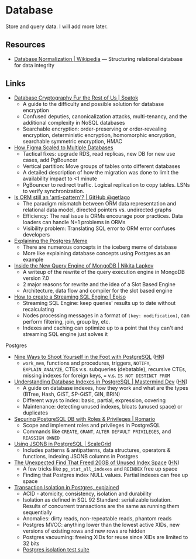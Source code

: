 # Database

Store and query data. I will add more later.

## Resources

- [Database Normalization | Wikipedia](https://en.wikipedia.org/wiki/Database_normalization)
  — Structuring relational database for data integrity

## Links

- [Database Cryptography Fur the Rest of Us | Soatok](https://soatok.blog/2023/03/01/database-cryptography-fur-the-rest-of-us/)
  - A guide to the difficulty and possible solution for database encryption
  - Confused deputies, canonicalization attacks, multi-tenancy, and the
    additional complexity in NoSQL databases
  - Searchable encryption: order-preserving or order-revealing encryption,
    deterministic encryption, homomorphic encryption, searchable symmetric
    encryption, HMAC
- [How Figma Scaled to Multiple Databases](https://www.figma.com/blog/how-figma-scaled-to-multiple-databases/)
  - Tactical fixes: upgrade RDS, read replicas, new DB for new use cases, add
    PgBouncer
  - Vertical partition: Move groups of tables onto different databases
  - A detailed description of how the migration was done to limit the
    availability impact to \<1 minute
  - PgBouncer to redirect traffic. Logical replication to copy tables. LSNs to
    verify synchronization.
- [Is ORM still an 'anti-pattern'? | GitHub @getlago](https://github.com/getlago/lago/wiki/Is-ORM-still-an-%27anti-pattern%27%3F)
  - The paradigm mismatch between ORM data representation and relational data
    model, directed pointers vs. undirected graphs
  - Efficiency: The real issue is ORMs encourage poor practices. Data loaders
    can handle N+1 problems in ORMs
  - Visibility problem: Translating SQL error to ORM error confuses developers
- [Explaining the Postgres Meme](https://www.avestura.dev/blog/explaining-the-postgres-meme)
  - There are numerous concepts in the iceberg meme of database
  - More like explaining database concepts using Postgres as an example
- [Inside the New Query Engine of MongoDB | Nikita Lapkov](https://laplab.me/posts/inside-new-query-engine-of-mongodb/)
  - A writeup of the rewrite of the query execution engine in MongoDB version
    7.0
  - 2 major reasons for rewrite and the idea of a Slot Based Engine
  - Architecture, data flow and compiler for the slot based engine
- [How to create a Streaming SQL Engine | Episo](https://www.epsio.io/blog/how-to-create-a-streaming-sql-engine)
  - Streaming SQL Engine: keep queries' results up to date without recalculating
  - Nodes processing messages in a format of `(key: modification)`, can perform
    filtering, join, group by, etc.
  - Indexes and caching can optimize up to a point that they can't and streaming
    SQL engine just solves it

Postgres

- [Nine Ways to Shoot Yourself in the Foot with PostgreSQL](https://philbooth.me/blog/nine-ways-to-shoot-yourself-in-the-foot-with-postgresql)
  ([HN](https://news.ycombinator.com/item?id=35684220))
  - `work_mem`, functions and procedures, triggers, `NOTIFY`, `EXPLAIN_ANALYZE`,
    CTEs v.s. subqueries (debatable), recursive CTEs, missing indexes for
    foreign keys, `=` v.s. `IS NOT DISTINCT FROM`
- [Understanding Database Indexes in PostgreSQL | Mastermind Dev](https://blog.mastermind.dev/indexes-in-postgresql)
  ([HN](https://news.ycombinator.com/item?id=35978757))
  - A guide on database indexes, how they work and what are the types (BTree,
    Hash, GiST, SP-GiST, GIN, BRIN)
  - Different ways to index: basic, partial, expression, covering
  - Maintenance: detecting unused indexes, bloats (unused space) or duplicates
- [Securing PostgreSQL DB with Roles & Privileges | Romario](https://rlopzc.com/posts/securing-your-postgresql-db-with-roles--privileges/)
  - Scope and implement roles and privileges in PostgreSQL
  - Commands like `CREATE`, `GRANT`, `ALTER DEFAULT PRIVILEGES`, and
    `REASSIGN OWNED`
- [Using JSONB in PostgreSQL | ScaleGrid](https://scalegrid.io/blog/using-jsonb-in-postgresql-how-to-effectively-store-index-json-data-in-postgresql/)
  - Includes patterns & antipatterns, data structures, operators & functions,
    indexing JSONB columns in Postgres
- [The Unexpected Find That Freed 20GB of Unused Index Space](https://hakibenita.com/postgresql-unused-index-size)
  ([HN](https://news.ycombinator.com/item?id=37294793))
  - A few tricks like `pg_stat_all_indexes` and `REINDEX` free up space
  - Finding that Postgres index NULL values. Partial indexes can free up space
- [Transaction Isolation in Postgres, explained](https://www.thenile.dev/blog/transaction-isolation-postgres)
  - ACID - atomicity, consistency, isolation and durability
  - Isolation as defined in SQL 92 Standard: serializable isolation. Results of
    concurrent transactions are the same as running them sequentially
  - Anomalies: dirty reads, non-repeatable reads, phantom reads
  - Postgres MVCC: anything lower than the lowest active XIDs, new versions of
    existing rows and new rows are hidden
  - Postgres vacuuming: freeing XIDs for reuse since XIDs are limited to 32 bits
  - [Postgres isolation test suite](https://github.com/postgres/postgres/tree/master/src/test/isolation)
